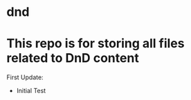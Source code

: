 # dnd
This repo is for storing all files related to DnD content
=========================================================


First Update:
 - Initial Test
